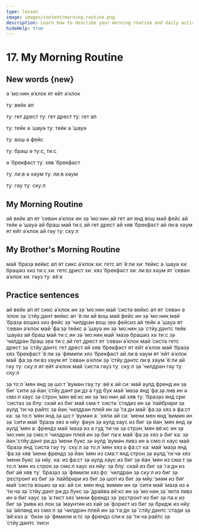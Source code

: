 ```yaml
---
type: lesson
image: images/content/morning-routine.png
description: Learn how to describe your morning routine and daily activities in English
hideHelp: true
---
```


# 17. My Morning Routine

## New words {new}

ə ˈмоːнин̣
əˈклок
ят ейт əˈклок

туː вейк ап

туː гет
дрест
туː гет дрест
туː гет ап

туː тейк
ə ˈшауə
туː тейк ə ˈшауə

туː вош
ə фейс

туː браш
ə туːс̣, тиːс̣

ə ˈбрекфəст
туː хяв ˈбрекфəст

туː лиːв
ə хəум
туː лиːв хəум

туː гəу туː скуːл

## My Morning Routine

ай вейк ап ят ˈсевəн əˈклок ин з̣ə ˈмоːнин̣
ай гет ап янд вош май фейс
ай тейк ə ˈшауə
ай браш май тиːс̣
ай гет дрест
ай хяв ˈбрекфəст
ай лиːв хəум ят ейт əˈклок
ай гəу туː скуːл

## My Brother's Morning Routine

май ˈбраз̣ə вейкс ап ят сикс əˈклок
хиː гетс ап ˈёːли
хиː тейкс ə ˈшауə
хиː брашиз хиз тиːс̣
хиː гетс дрест
хиː хяз ˈбрекфəст
хиː лиːвз хəум ят ˈсевəн əˈклок
хиː гəуз туː вёːк

## Practice sentences

ай вейк ап ят сикс əˈклок ин з̣ə ˈмоːнин̣
май ˈсистə вейкс ап ят ˈсевəн əˈклок
з̣ə ˈстйуːдəнт вейкс ап ˈёːли
ай вош май фейс ин з̣ə ˈмоːнин̣
май ˈбраз̣ə вошиз хиз фейс
з̣ə ˈчилдрəн вош з̣еə фейсиз
ай тейк ə ˈшауə ят ˈсевəн əˈклок
май ˈфаːз̣ə тейкс ə ˈшауə ин з̣ə ˈмоːнин̣
з̣ə ˈстйуːдəнтс тейк ˈшауəз
ай браш май тиːс̣ ин з̣ə ˈмоːнин̣
май ˈмаз̣ə брашиз хə тиːс̣
з̣ə ˈчилдрəн браш з̣еə тиːс̣
ай гет дрест ят ˈсевəн əˈклок
май ˈсистə гетс дрест
з̣ə ˈстйуːдəнтс гет дрест
ай хяв ˈбрекфəст ят ейт əˈклок
май ˈбраз̣ə хяз ˈбрекфəст ˈёːли
з̣ə ˈфямили хяз ˈбрекфəст
ай лиːв хəум ят ˈейт əˈклок
май ˈфаːз̣ə лиːвз хəум ят ˈсевəн əˈклок
з̣ə ˈстйуːдəнтс лиːв хəум ˈёːли
ай гəу туː скуːл ят ейт əˈклок
май ˈсистə гəуз туː скуːл
з̣ə ˈчилдрəн гəу туː скуːл

з̣ə тоːл ˈмян янд з̣ə шоːт ˈвумəн гəу туː вёːк
ай сиː май əулд френд ин з̣ə биг ˈсити
з̣ə йан̣ ˈстйуːдəнт риːдз ə гуд бук
май ˈмаз̣ə янд ˈфаːз̣ə лив ин ə смоːл хаус
з̣ə строн̣ ˈмян вёːкс ин з̣ə ˈмоːнин̣
ай хяв туː ˈбраз̣əз янд с̣риː ˈсистəз
з̣ə блуː скай из биг
май смаːт ˈсистə ˈстадиз ин з̣ə ˈлайбрəри
з̣ə əулд ˈтиːчə райтс
з̣ə йан̣ ˈчилдрəн плей ин з̣ə ˈгаːдн
май ˈфаːз̣ə хяз ə фаːст каː
з̣ə тоːл ˈмян янд з̣ə шоːт ˈвумəн аː ˈхяпи
ай сиː ˈмени мен янд ˈвимин ин з̣ə ˈсити
май ˈбраз̣ə хяз ə нйуː фəун
з̣ə əулд хаус из биг
з̣ə йан̣ ˈмян янд з̣ə əулд ˈмян аː френдз
май ˈмаз̣ə из ə гуд ˈтиːчə
з̣ə строн̣ ˈмян вёːкс ин з̣ə ˈмоːнин̣
з̣ə смоːл ˈчилдрəн плей ин з̣ə биг паːк
май ˈфаːз̣ə хяз ə биг каː
з̣ə йан̣ ˈстйуːдəнт риːдз ˈмени букс
з̣ə əулд ˈвумəн ливз ин ə смоːл хаус
май ˈбраз̣ə янд ˈсистə гəу туː скуːл
з̣ə тоːл ˈмян хяз ə фаːст каː
май ˈмаз̣ə янд ˈфаːз̣ə хяв ˈмени френдз
з̣ə йан̣ ˈмян из смаːт янд строн̣
з̣ə əулд ˈтиːчə хяз ˈмени букс
з̣ə нйуː каː из фаːст
з̣ə əулд хаус из биг
з̣ə йан̣ ˈмян из смаːт
з̣ə тоːл ˈмян из строн̣
з̣ə смоːл хаус из нйуː
з̣ə блуː скай из биг
з̣ə ˈгаːдн из биг
ай хяв туː ˈбраз̣əз
з̣ə ˈфямили хяз фоː ˈчилдрəн
з̣ə скуːл из биг
з̣ə ˈрɛстронт из биг
з̣ə ˈлайбрəри из биг
з̣ə шоп из биг
з̣ə мйуːˈзиəм из биг
май ˈсистə вошиз з̣ə каː
ай сиː мен янд ˈвимин ин з̣ə ˈсити
май ˈмаз̣ə из ə ˈтиːчə
з̣ə ˈстйуːдəнт риːдз букс
з̣ə ˈдрайвə вёːкс ин з̣ə ˈмоːнин̣
з̣ə ˈяктə ливз ин ə биг хаус
з̣ə ˈаːтист хяз ˈмени френдз
з̣ə ˈрɛстронт из биг
з̣ə паːк из биг
з̣ə ˈривə из лон̣
з̣ə ˈмаунтин из хай
з̣ə ˈфорист из биг
з̣ə бридж из нйуː
з̣ə ˈайлəнд из смоːл
з̣ə ˈчилдрəн плей ин з̣ə ˈгаːдн
з̣ə ˈстйуːдəнтс ˈстади
з̣ə ˈвёːкəз аː ˈбизи
з̣ə ˈфямили иːтс
з̣ə френдз спиːк
з̣ə ˈтиːчə райтс
з̣ə ˈстйуːдəнтс ˈлисн
